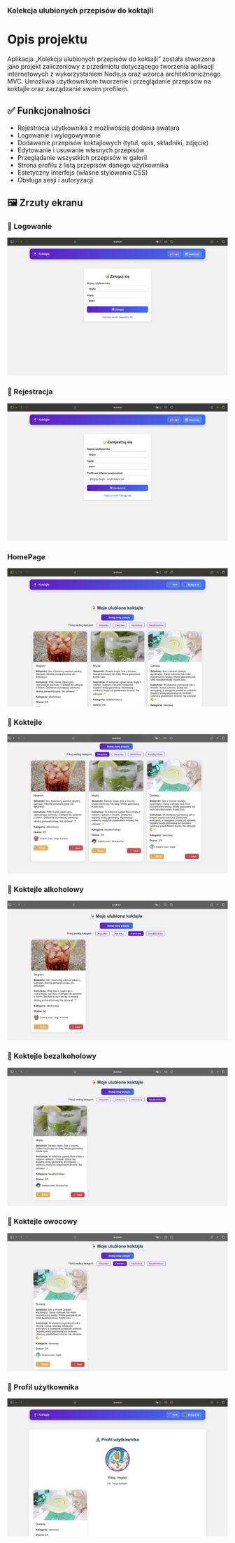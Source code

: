 ###  Kolekcja ulubionych przepisów do koktajli

#  Opis projektu

Aplikacja „Kolekcja ulubionych przepisów do koktajli” została stworzona jako projekt zaliczeniowy z przedmiotu dotyczącego tworzenia aplikacji internetowych z wykorzystaniem Node.js oraz wzorca architektonicznego MVC. Umożliwia użytkownikom tworzenie i przeglądanie przepisów na koktajle oraz zarządzanie swoim profilem.

## ✅ Funkcjonalności

- Rejestracja użytkownika z możliwością dodania awatara
- Logowanie i wylogowywanie
- Dodawanie przepisów koktajlowych (tytuł, opis, składniki, zdjęcie)
- Edytowanie i usuwanie własnych przepisów
- Przeglądanie wszystkich przepisów w galerii
- Strona profilu z listą przepisów danego użytkownika
- Estetyczny interfejs (własne stylowanie CSS)
- Obsługa sesji i autoryzacji

## 🖼️ Zrzuty ekranu

### 🔐 Logowanie
![Logowanie](./public/screens/login.png)

### 📝 Rejestracja
![Rejestracja](./public/screens/register.png)

###  HomePage
![Home_page](./public/screens/homepage1.png)

### 🍹 Koktejle
![koktejle](./public/screens/homepage.png)

### 🍹 Koktejle alkoholowy
![koktejle](./public/screens/alko.png)

### 🍹 Koktejle bezalkoholowy
![koktejle](./public/screens/bezalko.png)

### 🍹 Koktejle owocowy
![koktejle](./public/screens/owoc.png)

### 👤 Profil użytkownika
![Profil](./public/screens/profile1.png)

